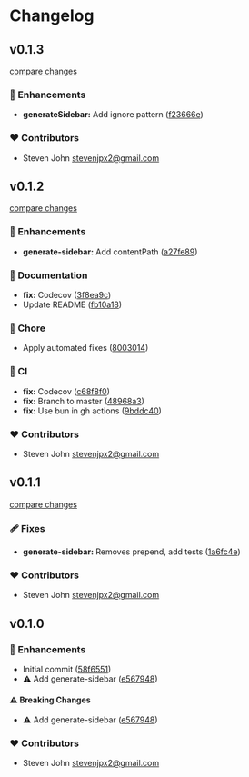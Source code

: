 # Changelog


## v0.1.3

[compare changes](https://github.com/StevenJPx2/vitepress-extras/compare/v0.1.2...v0.1.3)

### 🚀 Enhancements

- **generateSidebar:** Add ignore pattern ([f23666e](https://github.com/StevenJPx2/vitepress-extras/commit/f23666e))

### ❤️ Contributors

- Steven John <stevenjpx2@gmail.com>

## v0.1.2

[compare changes](https://github.com/StevenJPx2/vitepress-extras/compare/v0.1.1...v0.1.2)

### 🚀 Enhancements

- **generate-sidebar:** Add contentPath ([a27fe89](https://github.com/StevenJPx2/vitepress-extras/commit/a27fe89))

### 📖 Documentation

- **fix:** Codecov ([3f8ea9c](https://github.com/StevenJPx2/vitepress-extras/commit/3f8ea9c))
- Update README ([fb10a18](https://github.com/StevenJPx2/vitepress-extras/commit/fb10a18))

### 🏡 Chore

- Apply automated fixes ([8003014](https://github.com/StevenJPx2/vitepress-extras/commit/8003014))

### 🤖 CI

- **fix:** Codecov ([c68f8f0](https://github.com/StevenJPx2/vitepress-extras/commit/c68f8f0))
- **fix:** Branch to master ([48968a3](https://github.com/StevenJPx2/vitepress-extras/commit/48968a3))
- **fix:** Use bun in gh actions ([9bddc40](https://github.com/StevenJPx2/vitepress-extras/commit/9bddc40))

### ❤️ Contributors

- Steven John <stevenjpx2@gmail.com>

## v0.1.1

[compare changes](https://github.com/StevenJPx2/vitepress-extras/compare/v0.1.0...v0.1.1)

### 🩹 Fixes

- **generate-sidebar:** Removes prepend, add tests ([1a6fc4e](https://github.com/StevenJPx2/vitepress-extras/commit/1a6fc4e))

### ❤️ Contributors

- Steven John <stevenjpx2@gmail.com>

## v0.1.0


### 🚀 Enhancements

- Initial commit ([58f6551](https://github.com/StevenJPx2/vitepress-extras/commit/58f6551))
- ⚠️  Add generate-sidebar ([e567948](https://github.com/StevenJPx2/vitepress-extras/commit/e567948))

#### ⚠️ Breaking Changes

- ⚠️  Add generate-sidebar ([e567948](https://github.com/StevenJPx2/vitepress-extras/commit/e567948))

### ❤️ Contributors

- Steven John <stevenjpx2@gmail.com>

